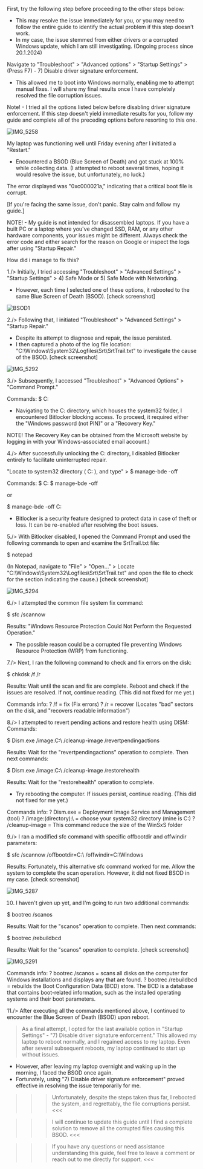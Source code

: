 First, try the following step before proceeding to the other steps below:
- This may resolve the issue immediately for you, or you may need to follow the entire guide to identify the actual problem if this step doesn't work.
- In my case, the issue stemmed from either drivers or a corrupted Windows update, which I am still investigating. (Ongoing process since 20.1.2024)

Navigate to "Troubleshoot" > "Advanced options" > "Startup Settings" > (Press F7) - 7) Disable driver signature enforcement.
- This allowed me to boot into Windows normally, enabling me to attempt manual fixes. I will share my final results once I have completely resolved the file corruption issues.

Note! - I tried all the options listed below before disabling driver signature enforcement. If this step doesn't yield immediate results for you, follow my guide and complete all of the preceding options before resorting to this one.


![IMG_5258](https://github.com/iJCLEE/BSOD-Error-0xc000021a-fix-guide-/assets/61095429/15f86720-f3b5-40eb-b058-db12dd0a6d13)

My laptop was functioning well until Friday evening after I initiated a "Restart."
- Encountered a BSOD (Blue Screen of Death) and got stuck at 100% while collecting data.
(I attempted to reboot several times, hoping it would resolve the issue, but unfortunately, no luck.)

The error displayed was "0xc000021a," indicating that a critical boot file is corrupt.

[If you're facing the same issue, don't panic. Stay calm and follow my guide.]


NOTE! - My guide is not intended for disassembled laptops. If you have a built PC or a laptop where you've changed SSD, RAM, or any other hardware components, your issues might be different. Always check the error code and either search for the reason on Google or inspect the logs after using "Startup Repair."


How did i manage to fix this?


1./> Initially, I tried accessing "Troubleshoot" > "Advanced Settings" > "Startup Settings" > 4) Safe Mode or 5) Safe Mode with Networking. 
- However, each time I selected one of these options, it rebooted to the same Blue Screen of Death (BSOD). [check screenshot]

![BSOD1](https://github.com/iJCLEE/BSOD-Error-0xc000021a-fix-guide-/assets/61095429/b804def4-8fbc-45d7-930f-d4b8026e8683)



2./> Following that, I initiated "Troubleshoot" > "Advanced Settings" > "Startup Repair."
- Despite its attempt to diagnose and repair, the issue persisted.
- I then captured a photo of the log file location: "C:\Windows\System32\Logfiles\Srt\SrtTrail.txt" to investigate the cause of the BSOD. [check screenshot]

![IMG_5292](https://github.com/iJCLEE/BSOD-Error-0xc000021a-fix-guide-/assets/61095429/d896dca6-1d55-4824-aad3-27b3e6f4675c)



3./> Subsequently, I accessed "Troubleshoot" > "Advanced Options" > "Command Prompt."

Commands:
$ C: 

- Navigating to the C: directory, which houses the system32 folder, I encountered Bitlocker blocking access. 
To proceed, it required either the "Windows password (not PIN)" or a "Recovery Key." 

NOTE! The Recovery Key can be obtained from the Microsoft website by logging in with your Windows-associated email account.)



4./> After successfully unlocking the C: directory, I disabled Bitlocker entirely to facilitate uninterrupted repair.

"Locate to system32 directory ( C: ), and type" > $ manage-bde -off

Commands:
$ C:
$ manage-bde -off

or

$ manage-bde -off C:

- Bitlocker is a security feature designed to protect data in case of theft or loss. It can be re-enabled after resolving the boot issues.



5./> With Bitlocker disabled, I opened the Command Prompt and used the following commands to open and examine the SrtTrail.txt file:

$ notepad 

(In Notepad, navigate to "File" > "Open..." > Locate "C:\Windows\System32\Logfiles\Srt\SrtTrail.txt" and open the file to check for the section indicating the cause.) [check screenshot]

![IMG_5294](https://github.com/iJCLEE/BSOD-Error-0xc000021a-fix-guide-/assets/61095429/c123287d-7f6f-4405-874c-e3ce5fb158ca)



6./> I attempted the common file system fix command:

$ sfc /scannow 

Results: "Windows Resource Protection Could Not Perform the Requested Operation."
- The possible reason could be a corrupted file preventing Windows Resource Protection (WRP) from functioning.



7./> Next, I ran the following command to check and fix errors on the disk:

$ chkdsk /f /r 

Results: Wait until the scan and fix are complete. Reboot and check if the issues are resolved. If not, continue reading. 
(This did not fixed for me yet.)

Commands info:
? /f = fix (Fix errors)
? /r = recover (Locates "bad" sectors on the disk, and "recovers readable information")



8./> I attempted to revert pending actions and restore health using DISM:
Commands:

$ Dism.exe /image:C:\ /cleanup-image /revertpendingactions

Results: Wait for the "revertpendingactions" operation to complete. Then next commands:

$ Dism.exe /image:C:\ /cleanup-image /restorehealth

Results: Wait for the "restorehealth" operation to complete.
- Try rebooting the computer. If issues persist, continue reading.
(This did not fixed for me yet.)

Commands info:
? Dism.exe = Deployment Image Service and Management (tool)
? /image:(directory):\ = choose your system32 directory (mine is C:)
? /cleanup-image = This command reduce the size of the WinSxS folder 



9./> I ran a modified sfc command with specific offbootdir and offwindir parameters:

$ sfc /scannow /offbootdir=C:\ /offwindir=C:\Windows

Results: Fortunately, this alternative sfc command worked for me. 
Allow the system to complete the scan operation. However, it did not fixed BSOD in my case. [check screenshot]

![IMG_5287](https://github.com/iJCLEE/BSOD-Error-0xc000021a-fix-guide-/assets/61095429/e0fff41d-f875-425c-ae59-de5fa4f843df)



10. I haven't given up yet, and I'm going to run two additional commands:

$ bootrec /scanos

Results: Wait for the "scanos" operation to complete. Then next commands:

$ bootrec /rebuildbcd

Results: Wait for the "scanos" operation to complete. [check screenshot]

![IMG_5291](https://github.com/iJCLEE/BSOD-Error-0xc000021a-fix-guide-/assets/61095429/cf14a54f-256f-4ba0-ac72-c56fdc95ac64)

Commands info:
? bootrec /scanos = scans all disks on the computer for Windows installations and displays any that are found.
? bootrec /rebuildbcd = rebuilds the Boot Configuration Data (BCD) store. The BCD is a database that contains boot-related information, such as the installed operating systems and their boot parameters.



11./> After executing all the commands mentioned above, I continued to encounter the Blue Screen of Death (BSOD) upon reboot. 
> As a final attempt, I opted for the last available option in "Startup Settings" - "7) Disable driver signature enforcement." This allowed my laptop to reboot normally, and I regained access to my laptop. Even after several subsequent reboots, my laptop continued to start up without issues.
- However, after leaving my laptop overnight and waking up in the morning, I faced the BSOD once again. 
- Fortunately, using "7) Disable driver signature enforcement" proved effective in resolving the issue temporarily for me. 

>>> Unfortunately, despite the steps taken thus far, I rebooted the system, and regrettably, the file corruptions persist. <<<

>>> I will continue to update this guide until I find a complete solution to remove all the corrupted files causing this BSOD. <<<

>>> If you have any questions or need assistance understanding this guide, feel free to leave a comment or reach out to me directly for support. <<<



